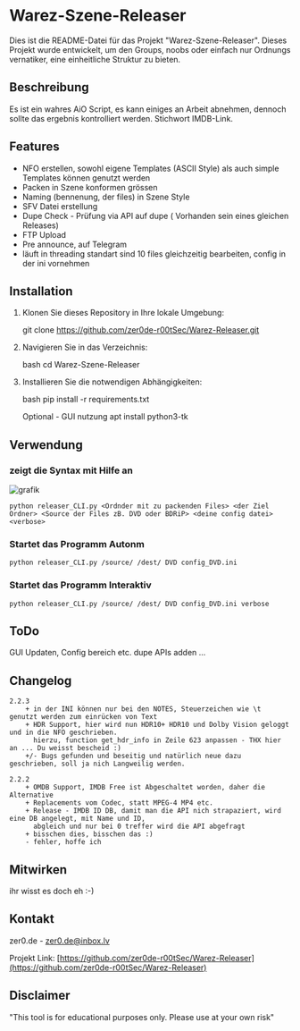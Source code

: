 # Warez-Szene-Releaser

Dies ist die README-Datei für das Projekt "Warez-Szene-Releaser". Dieses Projekt wurde entwickelt, um den Groups, noobs oder einfach nur Ordnungs vernatiker, eine einheitliche Struktur zu bieten.

## Beschreibung

Es ist ein wahres AiO Script, es kann einiges an Arbeit abnehmen, dennoch sollte das ergebnis kontrolliert werden. Stichwort IMDB-Link.


## Features

* NFO erstellen, sowohl eigene Templates (ASCII Style) als auch simple Templates können genutzt werden
* Packen in Szene konformen grössen
* Naming (bennenung, der files) in Szene Style
* SFV Datei erstellung
* Dupe Check - Prüfung via API auf dupe ( Vorhanden sein eines gleichen Releases)
* FTP Upload
* Pre announce, auf Telegram
* läuft in threading standart sind 10 files gleichzeitig bearbeiten, config in der ini vornehmen


## Installation

1. Klonen Sie dieses Repository in Ihre lokale Umgebung:

    git clone https://github.com/zer0de-r00tSec/Warez-Releaser.git
    

2. Navigieren Sie in das Verzeichnis:

    bash
    cd Warez-Szene-Releaser
    

3. Installieren Sie die notwendigen Abhängigkeiten:

    bash
    pip install -r requirements.txt

    Optional - GUI nutzung
    apt install python3-tk
    

## Verwendung

### zeigt die Syntax mit Hilfe an
![grafik](https://github.com/zer0de-r00tSec/Warez-Szene-Releaser/assets/118939020/c7dee607-86e6-492d-bf75-02f5b1352f46)

    python releaser_CLI.py <Ordnder mit zu packenden Files> <der Ziel Ordner> <Source der Files zB. DVD oder BDRiP> <deine config datei> <verbose>


### Startet das Programm Autonm
    python releaser_CLI.py /source/ /dest/ DVD config_DVD.ini

### Startet das Programm Interaktiv
    python releaser_CLI.py /source/ /dest/ DVD config_DVD.ini verbose



## ToDo
  GUI Updaten, Config bereich etc.
  dupe APIs adden
  ...

## Changelog
    2.2.3
        + in der INI können nur bei den NOTES, Steuerzeichen wie \t genutzt werden zum einrücken von Text
        + HDR Support, hier wird nun HDR10+ HDR10 und Dolby Vision geloggt und in die NFO geschrieben.
          hierzu, function get_hdr_info in Zeile 623 anpassen - THX hier an ... Du weisst bescheid :)
        +/- Bugs gefunden und beseitig und natürlich neue dazu geschrieben, soll ja nich Langweilig werden.
        
    2.2.2
        + OMDB Support, IMDB Free ist Abgeschaltet worden, daher die Alternative
        + Replacements vom Codec, statt MPEG-4 MP4 etc.
        + Release - IMDB ID DB, damit man die API nich strapaziert, wird eine DB angelegt, mit Name und ID, 
          abgleich und nur bei 0 treffer wird die API abgefragt
        + bisschen dies, bisschen das :)
        - fehler, hoffe ich

## Mitwirken

ihr wisst es doch eh :-)

## Kontakt
zer0.de - zer0.de@inbox.lv

Projekt Link: [https://github.com/zer0de-r00tSec/Warez-Releaser](https://github.com/zer0de-r00tSec/Warez-Releaser)


## Disclaimer
"This tool is for educational purposes only. Please use at your own risk"
